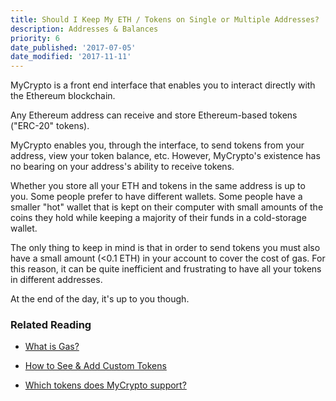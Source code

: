 ```yaml
---
title: Should I Keep My ETH / Tokens on Single or Multiple Addresses?
description: Addresses & Balances
priority: 6
date_published: '2017-07-05'
date_modified: '2017-11-11'
---
```



MyCrypto is a front end interface that enables you to interact directly with the Ethereum blockchain.

Any Ethereum address can receive and store Ethereum-based tokens ("ERC-20" tokens).

MyCrypto enables you, through the interface, to send tokens from your address, view your token balance, etc. However, MyCrypto's existence has no bearing on your address's ability to receive tokens.

Whether you store all your ETH and tokens in the same address is up to you. Some people prefer to have different wallets. Some people have a smaller "hot" wallet that is kept on their computer with small amounts of the coins they hold while keeping a majority of their funds in a cold-storage wallet.

The only thing to keep in mind is that in order to send tokens you must also have a small amount (<0.1 ETH) in your account to cover the cost of gas. For this reason, it can be quite inefficient and frustrating to have all your tokens in different addresses.

At the end of the day, it's up to you though.

### Related Reading

- [What is Gas?](https://support.mycrypto.com/gas/what-is-gas-ethereum.html)

- [How to See & Add Custom Tokens](https://support.mycrypto.com/tokens/adding-new-token-and-sending-custom-tokens.html)

- [Which tokens does MyCrypto support?](https://support.mycrypto.com/faq/sending-bitcoin-btc-ltc-xmr-to-mycrypto.html)
